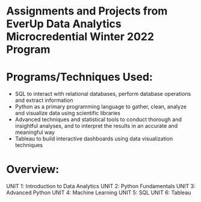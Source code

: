 # Assignments and Projects from EverUp Data Analytics Microcredential Winter 2022 Program

# Programs/Techniques Used:
* SQL to interact with relational databases, perform database operations and extract information
* Python as a primary programming language to gather, clean, analyze and visualize data using scientific libraries
* Advanced techniques and statistical tools to conduct thorough and insightful analyses, and to interpret the results in an accurate and meaningful way
* Tableau to build interactive dashboards using data visualization techniques

# Overview:
UNIT 1: Introduction to Data Analytics
UNIT 2: Python Fundamentals
UNIT 3: Advanced Python
UNIT 4: Machine Learning
UNIT 5: SQL
UNIT 6: Tableau
